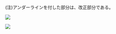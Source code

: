 (注)アンダーラインを付した部分は、改正部分である。

![](https://www.nta.go.jp/tmp/fcfae403-8db5-4420-a861-377f10563787/images/c1b5e68bb58063758983cd33f0bb43504b4cd954e4faf9d10720194ee99dbf36.jpg)

![](https://www.nta.go.jp/tmp/fcfae403-8db5-4420-a861-377f10563787/images/c97ac99cb9261ce8eac506fdae3e5879b0d9d24f7368c4d5a533e1ceda78289e.jpg)